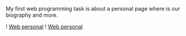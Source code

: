My first web programming task is about a personal page where is our biography and more.

! [Web personal](index.html)
! [Web personal](index.css)